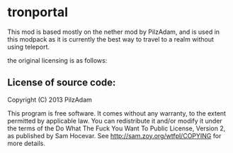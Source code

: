 tronportal
==========

This mod is based mostly on the nether mod by PilzAdam, and is used in this modpack as it is currently the best way to travel to a realm without using teleport.

the original licensing is as follows:

License of source code:
-----------------------
Copyright (C) 2013 PilzAdam

This program is free software. It comes without any warranty, to
the extent permitted by applicable law. You can redistribute it
and/or modify it under the terms of the Do What The Fuck You Want
To Public License, Version 2, as published by Sam Hocevar. See
http://sam.zoy.org/wtfpl/COPYING for more details.


